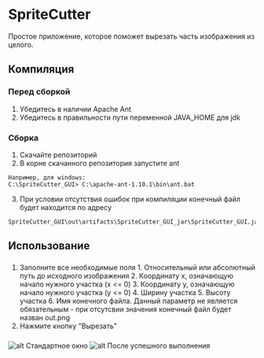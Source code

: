 # SpriteCutter
Простое приложение, которое поможет вырезать часть изображения из целого.
## Компиляция
### Перед сборкой
  1. Убедитесь в наличии Apache Ant
  2. Убедитесь в правильности пути переменной JAVA_HOME для jdk
### Сборка
  1. Скачайте репозиторий
  2. В корне скачанного репозитория запустите ant
  ```
  Например, для windows:
  C:\SpriteCutter_GUI> C:\apache-ant-1.10.1\bin\ant.bat
  ```
  3. При условии отсутствия ошибок при компиляции конечный файл будет находится по адресу
  ```
  SpriteCutter_GUI\out\artifacts\SpriteCutter_GUI_jar\SpriteCutter_GUI.jar
  ```
## Использование
###
  1. Заполните все необходимые поля
    1. Относительный или абсолютный путь до исходного изображения
    2. Координату x, означающую начало нужного участка (x <= 0)
    3. Координату y, означающую начало нужного участка (y <= 0)
    4. Ширину участка
    5. Высоту участка
    6. Имя конечного файла. Данный параметр не является обязательным - при отсутсвии значения конечный файл будет назван out.png
  2. Нажмите кнопку "Вырезать"
###
![alt Стандартное окно](http://res.cloudinary.com/dbpfaoy8w/image/upload/v1494361524/SplitCutter_README_img1_kniyb7.png)
![alt После успешного выполнения](http://res.cloudinary.com/dbpfaoy8w/image/upload/v1494361524/SplitCutter_README_img2_jbgtlq.png)
